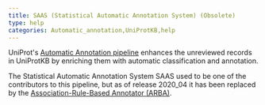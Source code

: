 ```yaml
---
title: SAAS (Statistical Automatic Annotation System) (Obsolete)
type: help
categories: Automatic_annotation,UniProtKB,help
---
```


UniProt's [Automatic Annotation pipeline](https://www.uniprot.org/help/automatic%5Fannotation) enhances the unreviewed records in UniProtKB by enriching them with automatic classification and annotation.

The Statistical Automatic Annotation System SAAS used to be one of the contributors to this pipeline, but as of release 2020\_04 it has been replaced by the [Association-Rule-Based Annotator (ARBA)](https://www.uniprot.org/help/arba).
